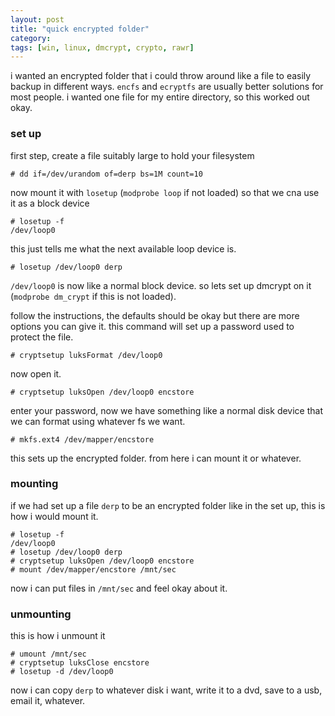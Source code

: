 ```yaml
---
layout: post
title: "quick encrypted folder"
category: 
tags: [win, linux, dmcrypt, crypto, rawr]
---
```


i wanted an encrypted folder that i could throw around like a file to
easily backup in different ways. `encfs` and `ecryptfs` are usually
better solutions for most people. i wanted one file for my entire
directory, so this worked out okay.

### set up

first step, create a file suitably large to hold your filesystem

    # dd if=/dev/urandom of=derp bs=1M count=10

now mount it with `losetup` (`modprobe loop` if not loaded) so that we
cna use it as a block device

    # losetup -f
    /dev/loop0

this just tells me what the next available loop device is.

    # losetup /dev/loop0 derp 

`/dev/loop0` is now like a normal block device. so lets set up
dmcrypt on it (`modprobe dm_crypt` if this is not loaded).

follow the instructions, the defaults should be okay but there are
more options you can give it. this command will set up a password used
to protect the file.

    # cryptsetup luksFormat /dev/loop0

now open it.

    # cryptsetup luksOpen /dev/loop0 encstore

enter your password, now we have something like a normal disk device
that we can format using whatever fs we want.

    # mkfs.ext4 /dev/mapper/encstore

this sets up the encrypted folder. from here i can mount it or
whatever.

### mounting

if we had set up a file `derp` to be an encrypted folder like in the
set up, this is how i would mount it.

    # losetup -f
    /dev/loop0
    # losetup /dev/loop0 derp
    # cryptsetup luksOpen /dev/loop0 encstore
    # mount /dev/mapper/encstore /mnt/sec

now i can put files in `/mnt/sec` and feel okay about it.

### unmounting

this is how i unmount it

    # umount /mnt/sec
    # cryptsetup luksClose encstore
    # losetup -d /dev/loop0

now i can copy `derp` to whatever disk i want, write it to a dvd, save
to a usb, email it, whatever.
